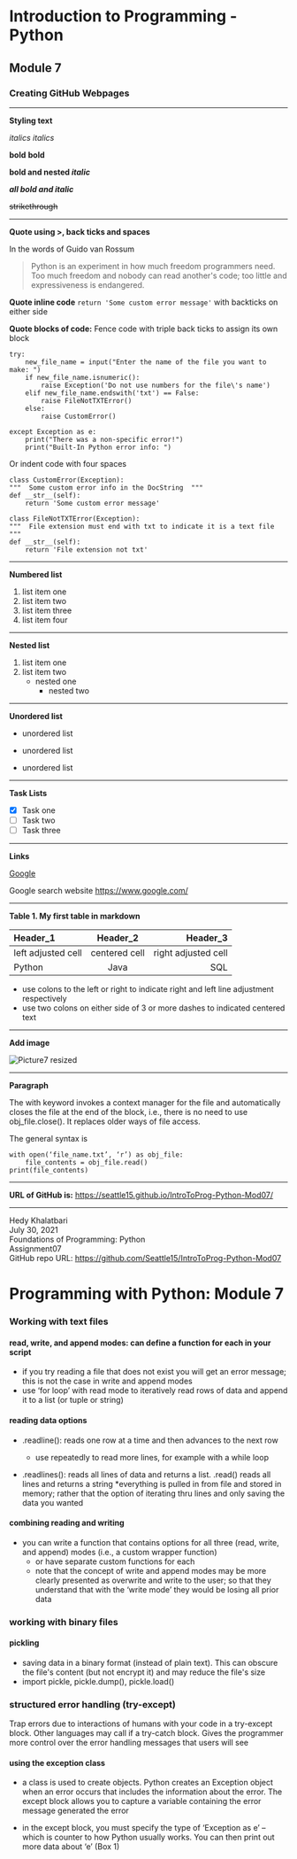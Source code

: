 # Introduction to Programming - Python
## Module 7
### Creating GitHub Webpages
________________________________________________________

**Styling text**  

*italics*  _italics_

**bold** __bold__

**bold and nested _italic_**

***all bold and italic***

~~strikethrough~~

----------------------------------------------------------


**Quote using >, back ticks and spaces**

In the words of Guido van Rossum
> Python is an experiment in how much freedom programmers need. Too much freedom and nobody can read another's code; too little and expressiveness is endangered.

**Quote inline code** `return 'Some custom error message'` with backticks on either side

**Quote blocks of code:** Fence code with triple back ticks to assign its own block
```
try:
    new_file_name = input("Enter the name of the file you want to make: ")
    if new_file_name.isnumeric():
        raise Exception('Do not use numbers for the file\'s name')
    elif new_file_name.endswith('txt') == False:
        raise FileNotTXTError()
    else:
        raise CustomError()

except Exception as e:
    print("There was a non-specific error!")
    print("Built-In Python error info: ")
```

Or indent code with four spaces

    class CustomError(Exception):
    """  Some custom error info in the DocString  """
    def __str__(self):
        return 'Some custom error message'

    class FileNotTXTError(Exception):
    """  File extension must end with txt to indicate it is a text file  """
    def __str__(self):
        return 'File extension not txt'
        
            
  ______________________________________________________
**Numbered list**

 
1) list item one   
2) list item two   
3) list item three   
4) list item four   
  
  ______________________________________________________
**Nested list**

 
1) list item one   
2) list item two   
   * nested one   
     * nested two   
  
**********************************************************
**Unordered list**

* unordered list
- unordered list
+ unordered list

___________________________________________________
**Task Lists**

- [x] Task one
- [ ] Task two
- [ ] Task three

______________________________________________________________

**Links**

[Google](https://www.google.com/)

Google search website <https://www.google.com/>


______________________________________________________________


**Table 1. My first table in markdown**

|     **Header_1**        |      **Header_2**        |      **Header_3**       |
|:------------------      |:-------------------:     |--------------------:    |
|   left  adjusted cell   |   centered cell          |  right adjusted cell    | 
|  Python                 |   Java                   | SQL                     |   


* use colons to the left or right to indicate right and left line adjustment respectively
* use two colons on either side of 3 or more dashes to indicated centered text



_______________________________________________________

**Add image**



![Picture7 resized](https://user-images.githubusercontent.com/12945181/127597988-0375e87d-fdcd-4335-ae39-5ae65f86ce2b.png)


_______________________________________________________
**Paragraph**

The with keyword invokes a context manager for the file and automatically closes the file at the end of the block, i.e., there is no need to use obj_file.close(). It replaces older ways of file access. 

The general syntax is
```
with open(‘file_name.txt’, ‘r’) as obj_file:
    file_contents = obj_file.read()
print(file_contents)

```   

________________________________________________________

**URL of GitHub  is:** https://seattle15.github.io/IntroToProg-Python-Mod07/   
   
 ----------------------------------------------------------
 
Hedy Khalatbari   
July 30, 2021      
Foundations of Programming: Python   
Assignment07   
GitHub repo URL: https://github.com/Seattle15/IntroToProg-Python-Mod07

# Programming with Python: Module 7   
   
### Working with text files
#### read, write, and append modes: can define a function for each in your script

* if you try reading a file that does not exist you will get an error message; this is not the case in write and append modes
* use ‘for loop’ with read mode to iteratively read rows of data and append it to a list (or tuple or string)

#### reading data options
	
* .readline(): reads one row at a time and then advances to the next row
   * use repeatedly to read more lines, for example with a while loop

* .readlines(): reads all lines of data and returns a list. .read() reads all lines and returns a string
   *everything is pulled in from file and stored in memory; rather that the option of iterating thru lines and only saving the data you wanted

#### combining reading and writing

* you can write a function that contains options for all three (read, write, and append) modes (i.e., a custom wrapper function)
  * or have separate custom functions for each
  * note that the concept of write and append modes may be more clearly presented as overwrite and write to the user; so that they understand that with the ‘write mode’ they would be losing all prior data


### working with binary files

#### pickling
* saving data in a binary format (instead of plain text). This can obscure the file's content (but not encrypt it) and may reduce the file's size
* import pickle, pickle.dump(), pickle.load()

### structured error handling (try-except)
Trap errors due to interactions of humans with your code in a try-except block. Other languages may call if a try-catch block. Gives the programmer more control over the error handling messages that users will see

#### using the exception class
* a class is used to create objects. Python creates an Exception object when an error occurs that includes the information about the error. The except block allows you to capture a variable containing the error message generated  the error

* in the except block, you must specify the type of ‘Exception as e’ – which is counter to how Python usually works. You can then print out more data about ‘e’ (Box 1)








